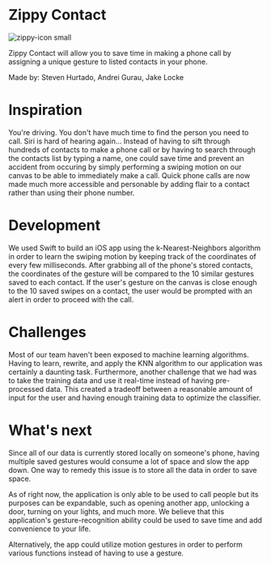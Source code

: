 # Zippy Contact

![zippy-icon small](https://user-images.githubusercontent.com/11231583/35194495-58322a2c-fe82-11e7-8cec-16a273fe18a1.png)

Zippy Contact will allow you to save time in making a phone call by assigning a unique gesture to listed contacts in your phone.

Made by: Steven Hurtado, Andrei Gurau, Jake Locke

# Inspiration

You're driving. You don't have much time to find the person you need to call. Siri is hard of hearing again... Instead of having to sift through hundreds of contacts to make a phone call or by having to search through the contacts list by typing a name, one could save time and prevent an accident from occuring by simply performing a swiping motion on our canvas to be able to immediately make a call. Quick phone calls are now made much more accessible and personable by adding flair to a contact rather than using their phone number. 

# Development

We used Swift to build an iOS app using the k-Nearest-Neighbors algorithm in order to learn the swiping motion by keeping track of the coordinates of every few milliseconds. After grabbing all of the phone's stored contacts, the coordinates of the gesture will be compared to the 10 similar gestures saved to each contact. If the user's gesture on the canvas is close enough to the 10 saved swipes on a contact, the user would be prompted with an alert in order to proceed with the call.

# Challenges

Most of our team haven't been exposed to machine learning algorithms. Having to learn, rewrite, and apply the KNN algorithm to our application was certainly a daunting task. Furthermore, another challenge that we had was to take the training data and use it real-time instead of having pre-processed data. This created a tradeoff between a reasonable amount of input for the user and having enough training data to optimize the classifier.

# What's next

Since all of our data is currently stored locally on someone's phone, having multiple saved gestures would consume a lot of space and slow the app down. One way to remedy this issue is to store all the data in order to save space.

As of right now, the application is only able to be used to call people but its purposes can be expandable, such as opening another app, unlocking a door, turning on your lights, and much more. We believe that this application's gesture-recognition ability could be used to save time and add convenience to your life. 

Alternatively, the app could utilize motion gestures in order to perform various functions instead of having to use a gesture. 
